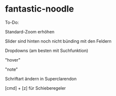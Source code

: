 # fantastic-noodle
To-Do:

Standard-Zoom erhöhen

Slider sind hinten noch nicht bünding mit den Feldern

Dropdowns (am besten mit Suchfunktion)

"hover"

"note"

Schriftart ändern in Superclarendon

[cmd] + [z] für Schieberegeler
